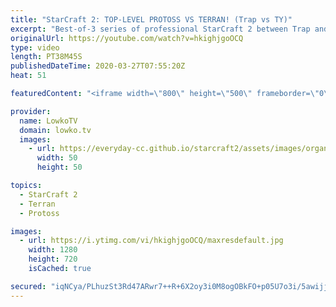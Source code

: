 ```yaml
---
title: "StarCraft 2: TOP-LEVEL PROTOSS VS TERRAN! (Trap vs TY)"
excerpt: "Best-of-3 series of professional StarCraft 2 between Trap and TY. While TY is overall higher ranked than Trap, Trap's Protoss versus Terran matchup is the best in the world. In this series of games we see both players open up similarly in all matches, but with a twist every time.  Salty Lowko on Purity"
originalUrl: https://youtube.com/watch?v=hkighjgoOCQ
type: video
length: PT38M45S
publishedDateTime: 2020-03-27T07:55:20Z
heat: 51

featuredContent: "<iframe width=\"800\" height=\"500\" frameborder=\"0\" src=\"https://www.youtube.com/embed/hkighjgoOCQ\" allow=\"accelerometer; autoplay; encrypted-media; gyroscope; picture-in-picture\" allowfullscreen></iframe>"

provider:
  name: LowkoTV
  domain: lowko.tv
  images:
    - url: https://everyday-cc.github.io/starcraft2/assets/images/organizations/lowko.tv-50x50.jpg
      width: 50
      height: 50

topics:
  - StarCraft 2
  - Terran
  - Protoss

images:
  - url: https://i.ytimg.com/vi/hkighjgoOCQ/maxresdefault.jpg
    width: 1280
    height: 720
    isCached: true

secured: "iqNCya/PLhuzSt3Rd47ARwr7++R+6X2oy3i0M8ogOBkFO+p05U7o3i/5awijj3HY30hX9x1hm8cwYV6efFm2k3CbEkt3KAYfQ0rhkdmkYexGP8d/ihN6qluYJslh9OqMsCuX4E5DlakKij0FzNpN04kMW5wS8SW49Fd2X+bZs5Cw0gin8BuGyDyxwRXgeifesYhCwoGK87BlulOedPdrOEKP8tg5mWu5RMf73lxs7Hszbg5RU37i+FmKvcOlpY17u11AWjSnWYbTHRwCFbFXdsSGAQlsClZEHD4Cu6gSi0RkkwSnI4sK+ORo8gNnDXf3YbFsoqO7uyFw3Es8Dv3gwIgu68utJXQIs4JoFXZtDm2o+3MKtwL77dgwKDxVXAKQbwKuR0FSWL4bM3mSNMHDmKrZG1lLm9TSydD299Y806EoUnBvtGA20oZgOc4mvHWJ;i0gSPf1nV2ENwRMNU91DUQ=="
---
```


